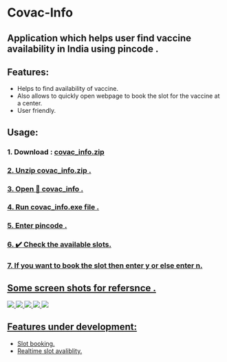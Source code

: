# Covac-Info
## Application which helps user find vaccine availability in India using pincode .
## Features:
*  Helps to find availability of vaccine.
*  Also allows to quickly open webpage to book the slot for the vaccine at a center.
*  User friendly.
## Usage:
### 1. Download : <a href=https://github.com/glcod/Covac-Info/releases/download/v1.0/covac_info.zip>covac_info.zip
### 2. Unzip covac_info.zip .
### 3. Open :file_folder: covac_info  .
### 4. Run covac_info.exe file .
### 5. Enter pincode .
### 6. :heavy_check_mark: Check the available slots.
### 7. If you want to book the slot then enter y or else enter n.
## Some screen shots for refersnce .
![](https://github.com/glcod/Covac-Info/blob/main/output/1.JPG)
![](https://github.com/glcod/Covac-Info/blob/main/output/2_1.JPG)
![](https://github.com/glcod/Covac-Info/blob/main/output/3_1.JPG)
![](https://github.com/glcod/Covac-Info/blob/main/output/4.JPG)
![](https://github.com/glcod/Covac-Info/blob/main/output/5.JPG)
## Features under development:
*  Slot booking.
*  Realtime slot avaliblity.

  

